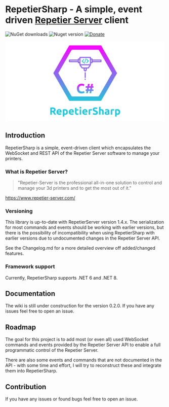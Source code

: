 # RepetierSharp - A simple, event driven [Repetier Server](https://www.repetier-server.com/ "Repetier Server") client

![NuGet downloads](https://img.shields.io/nuget/dt/RepetierSharp)
![Nuget version](https://img.shields.io/nuget/v/RepetierSharp)
[![Donate](https://img.shields.io/badge/Donate-PayPal-green.svg)](https://www.paypal.com/donate/?hosted_button_id=9DEWUBKE4YT3S)

![RepetierSharp](./RepetierSharp/RepetierSharp-wide.png)


## Introduction

RepetierSharp is a simple, event-driven client which encapsulates the WebSocket and REST API of the Repetier Server
software to manage your printers.

### What is Repetier Server?

> "Repetier-Server is the professional all-in-one solution to control and manage your 3d printers and to get the most
> out of it."

https://www.repetier-server.com/

### Versioning

This library is up-to-date with RepetierServer version 1.4.x. The serialization for most commands and events should be
working with earlier versions, but there is the possibility of incompatibility when using RepetierSharp with earlier
versions due to undocumented changes in the Repetier Server API.

See the Changelog.md for a more detailed overview off added/changed features.

### Framework support

Currently, RepetierSharp supports .NET 6 and .NET 8.

## Documentation

The wiki is still under construction for the version 0.2.0. If you have any issues feel free to open an issue.

## Roadmap

The goal for this project is to add most (or even all) used WebSocket commands and events provided by the Repetier
Server API to enable a full programmatic control of the Repetier Server.

There are also some events and commands that are not documented in the API - with some time and effort, I will try to
reconstruct these and integrate them into RepetierSharp.

## Contribution

If you have any issues or found bugs feel free to open an issue.
